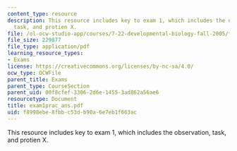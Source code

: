 ```yaml
---
content_type: resource
description: This resource includes key to exam 1, which includes the observation,
  task, and protien X.
file: /ol-ocw-studio-app/courses/7-22-developmental-biology-fall-2005/f8998ebe8fbbc53db90a6e7eb1f663ac_exam1prac_ans.pdf
file_size: 229877
file_type: application/pdf
learning_resource_types:
- Exams
license: https://creativecommons.org/licenses/by-nc-sa/4.0/
ocw_type: OCWFile
parent_title: Exams
parent_type: CourseSection
parent_uid: 00f8cfef-3306-2d6e-1455-3ad862a56ae6
resourcetype: Document
title: exam1prac_ans.pdf
uid: f8998ebe-8fbb-c53d-b90a-6e7eb1f663ac
---
```

This resource includes key to exam 1, which includes the observation, task, and protien X.
